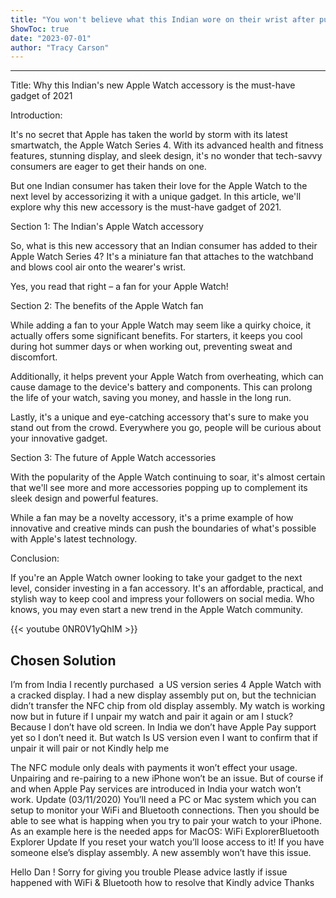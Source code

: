 ```yaml
---
title: "You won't believe what this Indian wore on their wrist after purchasing the US version of Apple Watch Series 4! Find out why it's the must-have gadget of 2021."
ShowToc: true 
date: "2023-07-01"
author: "Tracy Carson"
---
```

*****
Title: Why this Indian's new Apple Watch accessory is the must-have gadget of 2021

Introduction:

It's no secret that Apple has taken the world by storm with its latest smartwatch, the Apple Watch Series 4. With its advanced health and fitness features, stunning display, and sleek design, it's no wonder that tech-savvy consumers are eager to get their hands on one.

But one Indian consumer has taken their love for the Apple Watch to the next level by accessorizing it with a unique gadget. In this article, we'll explore why this new accessory is the must-have gadget of 2021.

Section 1: The Indian's Apple Watch accessory

So, what is this new accessory that an Indian consumer has added to their Apple Watch Series 4? It's a miniature fan that attaches to the watchband and blows cool air onto the wearer's wrist.

Yes, you read that right – a fan for your Apple Watch!

Section 2: The benefits of the Apple Watch fan

While adding a fan to your Apple Watch may seem like a quirky choice, it actually offers some significant benefits. For starters, it keeps you cool during hot summer days or when working out, preventing sweat and discomfort.

Additionally, it helps prevent your Apple Watch from overheating, which can cause damage to the device's battery and components. This can prolong the life of your watch, saving you money, and hassle in the long run.

Lastly, it's a unique and eye-catching accessory that's sure to make you stand out from the crowd. Everywhere you go, people will be curious about your innovative gadget.

Section 3: The future of Apple Watch accessories

With the popularity of the Apple Watch continuing to soar, it's almost certain that we'll see more and more accessories popping up to complement its sleek design and powerful features.

While a fan may be a novelty accessory, it's a prime example of how innovative and creative minds can push the boundaries of what's possible with Apple's latest technology.

Conclusion:

If you're an Apple Watch owner looking to take your gadget to the next level, consider investing in a fan accessory. It's an affordable, practical, and stylish way to keep cool and impress your followers on social media. Who knows, you may even start a new trend in the Apple Watch community.

{{< youtube 0NR0V1yQhIM >}} 



## Chosen Solution
 I’m from India I recently purchased  a US version series 4 Apple Watch with a cracked display.
I had a new display assembly put on, but the technician didn’t transfer the NFC chip from old display assembly.
My watch is working now but in future if I unpair my watch and pair it again or am I stuck? Because I don’t have old screen.
In India we don’t have Apple Pay support yet so I don’t need it.
But watch Is US version even I want to confirm that if unpair it will pair or not
Kindly help me

 The NFC module only deals with payments it won’t effect your usage. Unpairing and re-pairing to a new iPhone won’t be an issue. But of course if and when Apple Pay services are introduced in India your watch won’t work.
Update (03/11/2020)
You’ll need a PC or Mac system which you can setup to monitor your WiFi and Bluetooth connections. Then you should be able to see what is happing when you try to pair your watch to your iPhone.
As an example here is the needed apps for MacOS:
WiFi ExplorerBluetooth Explorer
Update
If you reset your watch you’ll loose access to it! If you  have someone else’s display assembly. A new assembly won’t have this issue.

 Hello Dan !
Sorry for giving you trouble
Please advice lastly if issue happened with WiFi & Bluetooth how to resolve that
Kindly advice
Thanks




